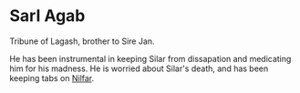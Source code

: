 # Sarl Agab

Tribune of Lagash, brother to Sire Jan.

He has been instrumental in keeping Silar from dissapation and medicating him for his madness. He is worried about Silar's death, and has been keeping tabs on [Nilfar](/p/niflar.md).